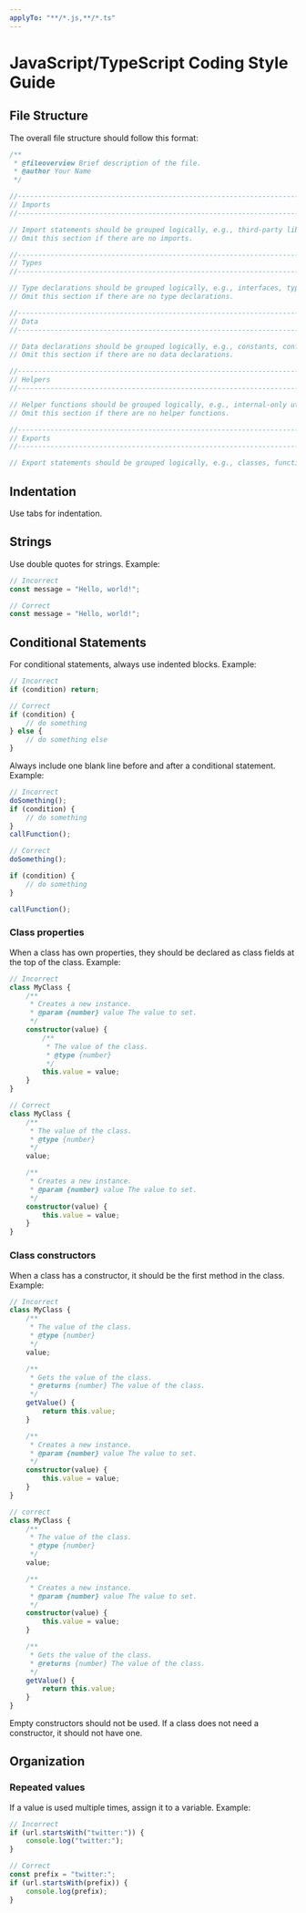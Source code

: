 ```yaml
---
applyTo: "**/*.js,**/*.ts"
---
```


# JavaScript/TypeScript Coding Style Guide

## File Structure

The overall file structure should follow this format:

```javascript
/**
 * @fileoverview Brief description of the file.
 * @author Your Name
 */

//-----------------------------------------------------------------------------
// Imports
//-----------------------------------------------------------------------------

// Import statements should be grouped logically, e.g., third-party libraries, local modules, etc.
// Omit this section if there are no imports.

//-----------------------------------------------------------------------------
// Types
//-----------------------------------------------------------------------------

// Type declarations should be grouped logically, e.g., interfaces, type aliases, etc.
// Omit this section if there are no type declarations.

//-----------------------------------------------------------------------------
// Data
//-----------------------------------------------------------------------------

// Data declarations should be grouped logically, e.g., constants, configuration, etc.
// Omit this section if there are no data declarations.

//-----------------------------------------------------------------------------
// Helpers
//-----------------------------------------------------------------------------

// Helper functions should be grouped logically, e.g., internal-only utility functions
// Omit this section if there are no helper functions.

//-----------------------------------------------------------------------------
// Exports
//-----------------------------------------------------------------------------

// Export statements should be grouped logically, e.g., classes, functions, constants, etc.
```

## Indentation

Use tabs for indentation.

## Strings

Use double quotes for strings. Example:

```typescript
// Incorrect
const message = "Hello, world!";

// Correct
const message = "Hello, world!";
```

## Conditional Statements

For conditional statements, always use indented blocks. Example:

```typescript
// Incorrect
if (condition) return;

// Correct
if (condition) {
	// do something
} else {
	// do something else
}
```

Always include one blank line before and after a conditional statement. Example:

```typescript
// Incorrect
doSomething();
if (condition) {
	// do something
}
callFunction();

// Correct
doSomething();

if (condition) {
	// do something
}

callFunction();
```

### Class properties

When a class has own properties, they should be declared as class fields at the top of the class. Example:

```typescript
// Incorrect
class MyClass {
	/**
	 * Creates a new instance.
	 * @param {number} value The value to set.
	 */
	constructor(value) {
		/**
		 * The value of the class.
		 * @type {number}
		 */
		this.value = value;
	}
}

// Correct
class MyClass {
	/**
	 * The value of the class.
	 * @type {number}
	 */
	value;

	/**
	 * Creates a new instance.
	 * @param {number} value The value to set.
	 */
	constructor(value) {
		this.value = value;
	}
}
```

### Class constructors

When a class has a constructor, it should be the first method in the class. Example:

```typescript
// Incorrect
class MyClass {
	/**
	 * The value of the class.
	 * @type {number}
	 */
	value;

	/**
	 * Gets the value of the class.
	 * @returns {number} The value of the class.
	 */
	getValue() {
		return this.value;
	}

	/**
	 * Creates a new instance.
	 * @param {number} value The value to set.
	 */
	constructor(value) {
		this.value = value;
	}
}

// correct
class MyClass {
	/**
	 * The value of the class.
	 * @type {number}
	 */
	value;

	/**
	 * Creates a new instance.
	 * @param {number} value The value to set.
	 */
	constructor(value) {
		this.value = value;
	}

	/**
	 * Gets the value of the class.
	 * @returns {number} The value of the class.
	 */
	getValue() {
		return this.value;
	}
}
```

Empty constructors should not be used. If a class does not need a constructor, it should not have one.

## Organization

### Repeated values

If a value is used multiple times, assign it to a variable. Example:

```javascript
// Incorrect
if (url.startsWith("twitter:")) {
	console.log("twitter:");
}

// Correct
const prefix = "twitter:";
if (url.startsWith(prefix)) {
	console.log(prefix);
}
```
